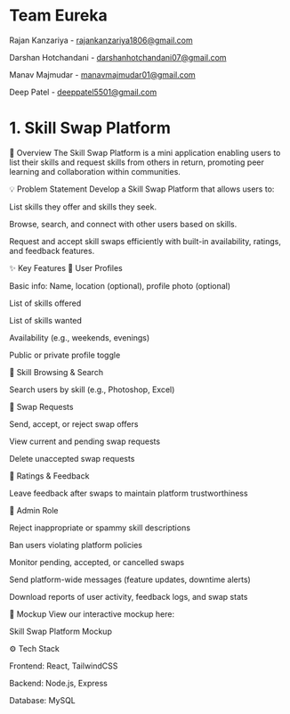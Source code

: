 # Team Eureka

Rajan Kanzariya - rajankanzariya1806@gmail.com

Darshan Hotchandani - darshanhotchandani07@gmail.com

Manav Majmudar - manavmajmudar01@gmail.com

Deep Patel - deeppatel5501@gmail.com

# 1. Skill Swap Platform

🚀 Overview
The Skill Swap Platform is a mini application enabling users to list their skills and request skills from others in return, promoting peer learning and collaboration within communities.

💡 Problem Statement
Develop a Skill Swap Platform that allows users to:

List skills they offer and skills they seek.

Browse, search, and connect with other users based on skills.

Request and accept skill swaps efficiently with built-in availability, ratings, and feedback features.

✨ Key Features
🔹 User Profiles

Basic info: Name, location (optional), profile photo (optional)

List of skills offered

List of skills wanted

Availability (e.g., weekends, evenings)

Public or private profile toggle

🔹 Skill Browsing & Search

Search users by skill (e.g., Photoshop, Excel)

🔹 Swap Requests

Send, accept, or reject swap offers

View current and pending swap requests

Delete unaccepted swap requests

🔹 Ratings & Feedback

Leave feedback after swaps to maintain platform trustworthiness

🔹 Admin Role

Reject inappropriate or spammy skill descriptions

Ban users violating platform policies

Monitor pending, accepted, or cancelled swaps

Send platform-wide messages (feature updates, downtime alerts)

Download reports of user activity, feedback logs, and swap stats

🎨 Mockup
View our interactive mockup here:

Skill Swap Platform Mockup


⚙️ Tech Stack

Frontend: React, TailwindCSS

Backend: Node.js, Express 

Database: MySQL
